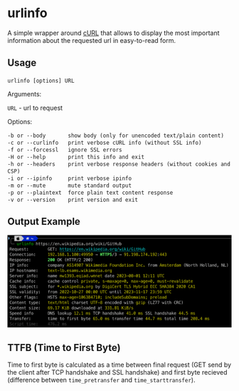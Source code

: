 # urlinfo

A simple wrapper around [cURL](https://www.php.net/manual/en/book.curl.php) that allows to display the most important information about the requested url in easy-to-read form.

## Usage

`urlinfo [options] URL`

Arguments:

`URL` - url to request

Options:

    -b or --body       show body (only for unencoded text/plain content)
    -c or --curlinfo   print verbose cURL info (without SSL info)
    -f or --forcessl   ignore SSL errors
    -H or --help       print this info and exit
    -h or --headers    print verbose response headers (without cookies and CSP)
    -i or --ipinfo     print verbose ipinfo
    -m or --mute       mute standard output
    -p or --plaintext  force plain text content response
    -v or --version    print version and exit

## Output Example

![Example of utlinfo output](https://raw.githubusercontent.com/barabasz/urlinfo/main/example.png)

## TTFB (Time to First Byte)

Time to first byte is calculated as a time between final request (GET send by the client after TCP handshake and SSL handshake) and first byte recieved (difference between `time_pretransfer` and `time_starttransfer`). 
